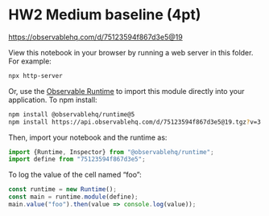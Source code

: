 # HW2 Medium baseline (4pt)

https://observablehq.com/d/75123594f867d3e5@19

View this notebook in your browser by running a web server in this folder. For
example:

~~~sh
npx http-server
~~~

Or, use the [Observable Runtime](https://github.com/observablehq/runtime) to
import this module directly into your application. To npm install:

~~~sh
npm install @observablehq/runtime@5
npm install https://api.observablehq.com/d/75123594f867d3e5@19.tgz?v=3
~~~

Then, import your notebook and the runtime as:

~~~js
import {Runtime, Inspector} from "@observablehq/runtime";
import define from "75123594f867d3e5";
~~~

To log the value of the cell named “foo”:

~~~js
const runtime = new Runtime();
const main = runtime.module(define);
main.value("foo").then(value => console.log(value));
~~~
